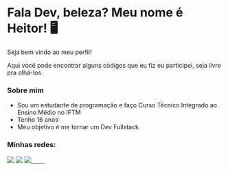 # Fala Dev, beleza? Meu nome é Heitor! 🖥️
<p>Seja bem vindo ao meu perfil!</p>
<p>Aqui você pode encontrar alguns códigos que eu fiz eu participei, seja livre pra olhá-los</p>

<h3>Sobre mim</h3>
<ul>
   <li>Sou um estudante de programação e faço Curso Técnico Integrado ao Ensino Médio no IFTM</li>
   <li>Tenho 16 anos</li>
   <li>Meu objetivo é me tornar um Dev Fullstack</li>
</ul>

<h3>Minhas redes:</h3>

<div>
    <a href="https://instagram.com/_heitorfl" target="_blank"><img loading="lazy" src="https://img.shields.io/badge/-Instagram-%23E4405F?style=for-the-badge&logo=instagram&logoColor=white" target="_blank"></a>
    <a href = "mailto:heitorfernandesdelima@gmail.com"><img loading="lazy" src="https://img.shields.io/badge/Gmail-D14836?style=for-the-badge&logo=gmail&logoColor=white" target="_blank"></a>
   <a href="https://www.linkedin.com/in/heitor-fernandes-de-lima-25aaa7339/" target="_blank"><img loading="lazy" src="https://img.shields.io/badge/-LinkedIn-blue?style=for-the-badge&logo=Linkedin&logoColor=white&link=YOUR_LINKEDIN_URL" target="_blank></a>

  </div>

<h3>Tecnologias</h3>

<div style="display: flex; justify-content: center;">
   <img aling="center" src="https://img.shields.io/badge/C-00599C?style=for-the-badge&logo=c&logoColor=white" alt="">
   <img aling="center" src="https://img.shields.io/badge/HTML5-E34F26?style=for-the-badge&logo=html5&logoColor=white" alt="">
   <img aling="center" src="https://img.shields.io/badge/CSS3-1572B6?style=for-the-badge&logo=css3&logoColor=white" alt="">   
   <img aling="center" src="https://img.shields.io/badge/Sass-CC6699?style=for-the-badge&logo=sass&logoColor=white" alt="">
   <img aling="center" src="https://img.shields.io/badge/JavaScript-F7DF1E?style=for-the-badge&logo=javascript&logoColor=black" alt="">
   <img aling="center" src="https://img.shields.io/badge/Node.js-43853D?style=for-the-badge&logo=node.js&logoColor=white" alt="">
   <img aling="center" src="https://shields.io/badge/-PHP-3776AB?style=for-the-badge&logo=php&logoColor=white" alt="">
   <img aling="center" src="https://img.shields.io/badge/-SQL-000?style=for-the-badge&logo=MySQL&logoColor=4479A1" alt="">
</div>
